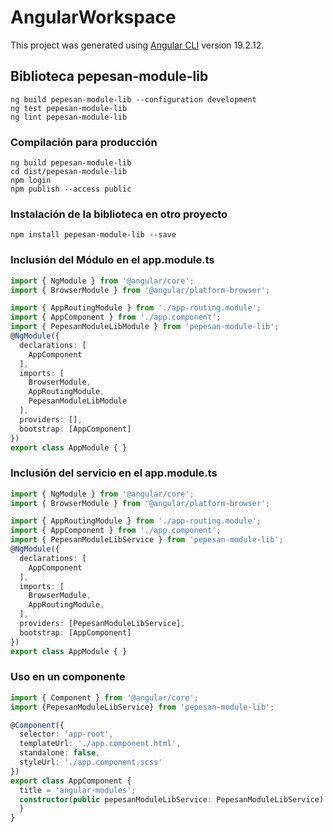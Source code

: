 # AngularWorkspace

This project was generated using [Angular CLI](https://github.com/angular/angular-cli) version 19.2.12.

## Biblioteca pepesan-module-lib

```shell
ng build pepesan-module-lib --configuration development
ng test pepesan-module-lib
ng lint pepesan-module-lib
```

### Compilación para producción

```shell
ng build pepesan-module-lib
cd dist/pepesan-module-lib
npm login
npm publish --access public
```
### Instalación de la biblioteca en otro proyecto

```shell
npm install pepesan-module-lib --save
```
### Inclusión del Módulo en el app.module.ts
```typescript
import { NgModule } from '@angular/core';
import { BrowserModule } from '@angular/platform-browser';

import { AppRoutingModule } from './app-routing.module';
import { AppComponent } from './app.component';
import { PepesanModuleLibModule } from 'pepesan-module-lib';
@NgModule({
  declarations: [
    AppComponent
  ],
  imports: [
    BrowserModule,
    AppRoutingModule,
    PepesanModuleLibModule
  ],
  providers: [],
  bootstrap: [AppComponent]
})
export class AppModule { }
``` 
### Inclusión del servicio en el app.module.ts
```typescript
import { NgModule } from '@angular/core';
import { BrowserModule } from '@angular/platform-browser';

import { AppRoutingModule } from './app-routing.module';
import { AppComponent } from './app.component';
import { PepesanModuleLibService } from 'pepesan-module-lib';
@NgModule({
  declarations: [
    AppComponent
  ],
  imports: [
    BrowserModule,
    AppRoutingModule,
  ],
  providers: [PepesanModuleLibService],
  bootstrap: [AppComponent]
})
export class AppModule { }
``` 
### Uso en un componente

```typescript
import { Component } from '@angular/core';
import {PepesanModuleLibService} from 'pepesan-module-lib';

@Component({
  selector: 'app-root',
  templateUrl: './app.component.html',
  standalone: false,
  styleUrl: './app.component.scss'
})
export class AppComponent {
  title = 'angular-modules';
  constructor(public pepesanModuleLibService: PepesanModuleLibService) {
  }
}
``` 



